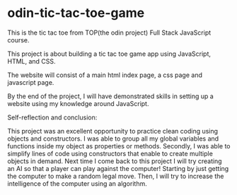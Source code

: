 # odin-tic-tac-toe-game
This is the tic tac toe from TOP(the odin project) Full Stack JavaScript course.

This project is about building a tic tac toe game app using JavaScript, HTML, and CSS.

The website will consist of a main html index page, a css page and javascript page.

By the end of the project, I will have demonstrated skills in setting up a website using my knowledge around JavaScript.

Self-reflection and conclusion: 

This project was an excellent opportunity to practice clean coding using objects and constructors.
I was able to group all my global variables and functions inside my object as properties or methods.
Secondly, I was able to simplify lines of code using constructors that enable to create multiple objects in demand.
Next time I come back to this project I will try creating an AI so that a player can play against the computer!
Starting by just getting the computer to make a random legal move.
Then, I will try to increase the intelligence of the computer using an algorithm.